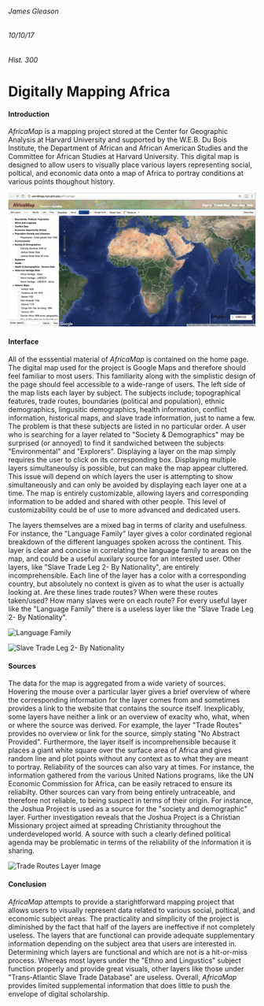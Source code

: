 ###### James Gleason
###### 10/10/17
###### Hist. 300
# Digitally Mapping Africa
#### Introduction
*AfricaMap* is a mapping project stored at the Center for Geographic Analysis at Harvard University and supported by the W.E.B. Du Bois Institute, the Department of African and African American Studies and the Committee for African Studies at Harvard University. This digital map is designed to allow users to visually place various layers representing social, poltical, and economic data onto a map of Africa to portray conditions at various points thoughout history.

![AfricaMap Homepage](images/africamap.PNG "sample screen shot")

#### Interface
All of the esssential material of *AfricaMap* is contained on the home page. The digital map used for the project is Google Maps and therefore should feel familiar to most users. This familiarity along with the simplistic design of the page should feel accessible to a wide-range of users. The left side of the map lists each layer by subject. The subjects include; topographical features, trade routes, boundaries (political and population), ethnic demographics, lingusitic demographics, health information, conflict information, historical maps, and slave trade information, just to name a few. The problem is that these subjects are listed in no particular order. A user who is searching for a layer related to "Society & Demographics" may be surprised (or annoyed) to find it sandwiched between the subjects "Environmental" and "Explorers". Displaying a layer on the map simply requires the user to click on its corresponding box. Displaying multiple layers simultaneoulsy is possible, but can make the map appear cluttered. This issue will depend on which layers the user is attempting to show simultaneously and can only be avoided by displaying each layer one at a time. The map is entirely customizable, allowing layers and corresponding information to be added and shared with other people. This level of customizability could be of use to more advanced and dedicated users. 

The layers themselves are a mixed bag in terms of clarity and usefulness. For instance, the "Language Family" layer gives a color cordinated regional breakdown of the different languages spoken across the continent. This layer is clear and concise in correlating the language family to areas on the map, and could be a useful auxilary source for an interested user. Other layers, like "Slave Trade Leg 2- By Nationality", are entirely incomprehensible. Each line of the layer has a color with a corresponding country, but absolutely no context is given as to what the user is actually looking at. Are these lines trade routes? When were these routes taken/used? How many slaves were on each route? For every useful layer like the "Language Family" there is a useless layer like the "Slave Trade Leg 2- By Nationality".

![Language Family](images/AfricaMap2.png)

![Slave Trade Leg 2- By Nationality](images/AfricaMap3.png)

#### Sources
The data for the map is aggregated from a wide variety of sources. Hovering the mouse over a particular layer gives a brief overview of where the corresponding information for the layer comes from and sometimes provides a link to the website that contains the source itself. Inexplicably, some layers have neither a link or an overview of exaclty who, what, when or where the source was derived. For example, the layer "Trade Routes" provides no overview or link for the source, simply stating "No Abstract Provided". Furthermore, the layer itself is incomprehensible because it places a giant white square over the surface area of Africa and gives random line and plot points without any context as to what they are meant to portray. Reliability of the sources can also vary at times. For instance, the information gathered from the various United Nations programs, like the UN Economic Commission for Africa, can be easily retraced to ensure its reliabilty. Other sources can vary from being entirely untraceable, and therefore not reliable, to being suspect in terms of their origin. For instance, the Joshua Project is used as a source for the "society and demographic" layer. Further investigation reveals that the Joshua Project is a Christian Missionary project aimed at spreading Christianity throughout the underdeveloped world. A source with such a clearly defined political agenda may be problematic in terms of the reliability of the information it is sharing.   

![Trade Routes Layer Image](images/AfricaMap5.png)

#### Conclusion
*AfricaMap* attempts to provide a starightforward mapping project that allows users to visually represent data related to various social, poltical, and economic subject areas. The practicality and simplicity of the project is diminished by the fact that half of the layers are ineffective if not completely useless. The layers that are functional can provide adequate supplementary information depending on the subject area that users are interested in. Determining which layers are functional and which are not is a hit-or-miss process. Whereas most layers under the "Ethno and Lingustics" subject function properly and provide great visuals, other layers like those under "Trans-Atlantic Slave Trade Database" are useless. Overall, *AfricaMap* provides limited supplemental information that does little to push the envelope of digital scholarship.
